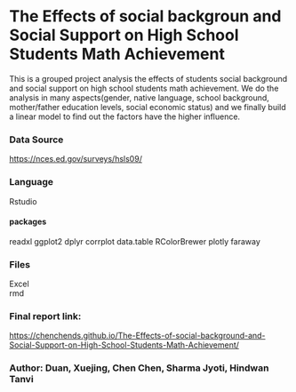 # The Effects of social backgroun and Social Support on High School Students Math Achievement
This is a grouped project analysis the effects of students social background and social support on high school students math achievement. We do the analysis in many aspects(gender, native language, school background, mother/father education levels, social economic status) and we finally build a linear model to find out the factors have the higher influence. 

### Data Source
https://nces.ed.gov/surveys/hsls09/

### Language
Rstudio
#### packages
readxl
ggplot2
dplyr
corrplot
data.table
RColorBrewer
plotly
faraway

### Files
Excel<br>
rmd<br>

### Final report link: 
https://chenchends.github.io/The-Effects-of-social-background-and-Social-Support-on-High-School-Students-Math-Achievement/


### Author: Duan, Xuejing, Chen Chen, Sharma Jyoti, Hindwan Tanvi

